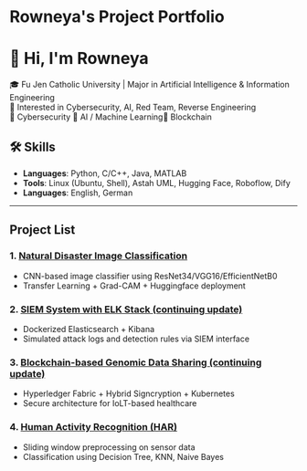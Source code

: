 
# Rowneya's Project Portfolio
# 👋 Hi, I'm Rowneya

🎓 Fu Jen Catholic University | Major in Artificial Intelligence & Information Engineering  
🔐 Interested in Cybersecurity, AI, Red Team, Reverse Engineering  
🔐 Cybersecurity 🤖 AI / Machine Learning🔗 Blockchain 
## 🛠 Skills

- **Languages**: Python, C/C++, Java, MATLAB
- **Tools**: Linux (Ubuntu, Shell), Astah UML, Hugging Face, Roboflow, Dify
- **Languages**: English, German
---

## Project List

### 1. [Natural Disaster Image Classification](#HAR-Activity-Recognition)
- CNN-based image classifier using ResNet34/VGG16/EfficientNetB0
- Transfer Learning + Grad-CAM + Huggingface deployment

### 2. [SIEM System with ELK Stack (continuing update)](#) 
- Dockerized Elasticsearch + Kibana
- Simulated attack logs and detection rules via SIEM interface

### 3. [Blockchain-based Genomic Data Sharing (continuing update)](#)
- Hyperledger Fabric + Hybrid Signcryption + Kubernetes
- Secure architecture for IoLT-based healthcare

### 4. [Human Activity Recognition (HAR)](#)
- Sliding window preprocessing on sensor data
- Classification using Decision Tree, KNN, Naive Bayes
